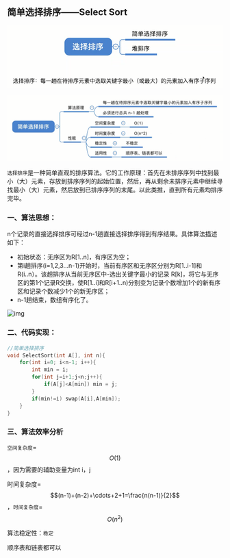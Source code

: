 ## 简单选择排序——Select Sort

![uTools_1638453625935](images/uTools_1638453625935.png)

![uTools_1638453702968](images/uTools_1638453702968.png)

`选择排序`是一种简单直观的排序算法。它的工作原理：首先在未排序序列中找到最小（大）元素，存放到排序序列的起始位置，然后，再从剩余未排序元素中继续寻找最小（大）元素，然后放到已排序序列的末尾。以此类推，直到所有元素均排序完毕。 

### 一、算法思想：

n个记录的直接选择排序可经过n-1趟直接选择排序得到有序结果。具体算法描述如下：

- 初始状态：无序区为R[1..n]，有序区为空；
- 第i趟排序(i=1,2,3…n-1)开始时，当前有序区和无序区分别为R[1..i-1]和R(i..n）。该趟排序从当前无序区中-选出关键字最小的记录 R[k]，将它与无序区的第1个记录R交换，使R[1..i]和R[i+1..n)分别变为记录个数增加1个的新有序区和记录个数减少1个的新无序区；
- n-1趟结束，数组有序化了。

![img](https://images2017.cnblogs.com/blog/849589/201710/849589-20171015224719590-1433219824.gif)

### 二、代码实现：

```c
//简单选择排序
void SelectSort(int A[], int n){
    for(int i=0; i<n-1; i++){
        int min = i;
        for(int j=i+1;j<n;j++){
            if(A[j]<A[min]) min = j;
        }
        if(min!=i) swap(A[i],A[min]);
    }
}
```

### 三、算法效率分析

`空间复杂度`=$$O(1)$$，因为需要的辅助变量为int i，j

时间复杂度=$$(n-1)+(n-2)+\cdots+2+1=\frac{n(n-1)}{2}$$，`时间复杂度`=$$O(n^2)$$

算法稳定性：`稳定`

顺序表和链表都可以
